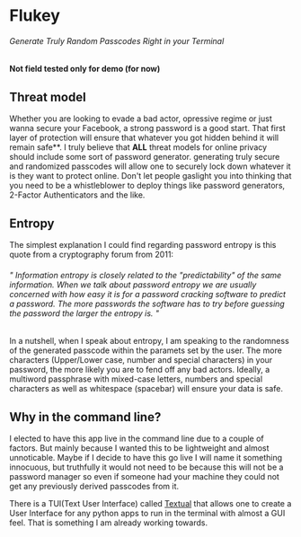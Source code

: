 <!--Logo will go here-->

# Flukey
###### Generate Truly Random Passcodes Right in your Terminal

**Not field tested only for demo (for now)**

## Threat model

Whether you are looking to evade a bad actor, opressive regime or just wanna secure your Facebook, a strong password is a good start. That first layer of protection will ensure that whatever you got hidden behind it will remain safe**. I truly believe that **ALL** threat models for online privacy should include some sort of password generator. generating truly secure and randomized passcodes will allow one to securely lock down whatever it is they want to protect online. Don't let people gaslight you into thinking that you need to be a whistleblower to deploy things like password generators, 2-Factor Authenticators and the like.

## Entropy

The simplest explanation I could find regarding password entropy is this quote from a cryptography forum from 2011:

###### " Information entropy is closely related to the "predictability" of the same information. When we talk about password entropy we are usually concerned with how easy it is for a password cracking software to predict a password. The more passwords the software has to try before guessing the password the larger the entropy is. "

In a nutshell, when I speak about entropy, I am speaking to the randomness of the generated passcode within the paramets set by the user. The more characters (Upper/Lower case, number and special characters) in your password, the more likely you are to fend off any bad actors. Ideally, a multiword passphrase with mixed-case letters, numbers and special characters as well as whitespace (spacebar) will ensure your data is safe. 

## Why in the command line?

I elected to have this app live in the command line due to a couple of factors. But mainly because I wanted this to be lightweight and almost unnoticable. Maybe if I decide to have this go live I will name it something innocuous, but truthfully it would not need to be because this will not be a password manager so even if someone had your machine they could not get any previously derived passcodes from it. 

There is a TUI(Text User Interface) called [Textual](https://textual.textualize.io/) that allows one to create a User Interface for any python apps to run in the terminal with almost a GUI feel. That is something I am already working towards.
